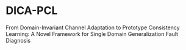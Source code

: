 # DICA-PCL
From Domain-Invariant Channel Adaptation to Prototype Consistency Learning: A Novel Framework for Single Domain Generalization Fault Diagnosis
